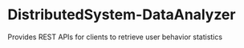 # DistributedSystem-DataAnalyzer
Provides REST APIs for clients to retrieve user behavior statistics
